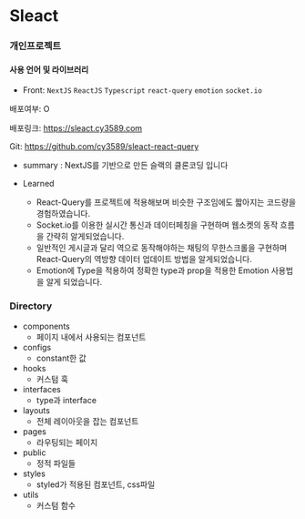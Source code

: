 # Sleact
### 개인프로젝트

#### 사용 언어 및 라이브러리

- Front:  `NextJS` `ReactJS` `Typescript` `react-query` `emotion` `socket.io`  

배포여부: O

배포링크: https://sleact.cy3589.com  

Git: https://github.com/cy3589/sleact-react-query  

- summary : NextJS를 기반으로 만든 슬랙의 클론코딩 입니다

- Learned 
    - React-Query를 프로젝트에 적용해보며 비슷한 구조임에도 짧아지는 코드량을 경험하였습니다.
    - Socket.io를 이용한 실시간 통신과 데이터페칭을 구현하며 웹소켓의 동작 흐름을 간략히 알게되었습니다.
    - 일반적인 게시글과 달리 역으로 동작해야하는 채팅의 무한스크롤을 구현하며 React-Query의 역방향 데이터 업데이트 방법을 알게되었습니다.
    - Emotion에 Type을 적용하여 정확한 type과 prop을 적용한 Emotion 사용법을 알게 되었습니다.

### Directory

- components
    - 페이지 내에서 사용되는 컴포넌트
- configs
    - constant한 값
- hooks
    - 커스텀 훅
- interfaces
    - type과 interface
- layouts
    - 전체 레이아웃을 잡는 컴포넌트
- pages
    - 라우팅되는 페이지
- public
    - 정적 파일들
- styles
    - styled가 적용된 컴포넌트, css파일
- utils
    - 커스텀 함수
